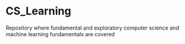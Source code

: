 # CS_Learning
Repository where fundamental and exploratory computer science and machine learning fundamentals are covered
